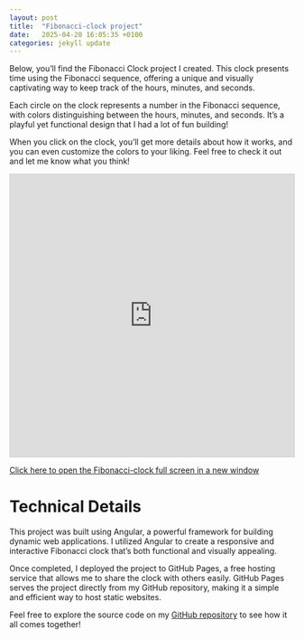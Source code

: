 ```yaml
---
layout: post
title:  "Fibonacci-clock project"
date:   2025-04-20 16:05:35 +0100
categories: jekyll update
---
```

Below, you’ll find the Fibonacci Clock project I created. This clock presents time using the Fibonacci sequence, offering a unique and visually captivating way to keep track of the hours, minutes, and seconds.

Each circle on the clock represents a number in the Fibonacci sequence, with colors distinguishing between the hours, minutes, and seconds. It’s a playful yet functional design that I had a lot of fun building!

When you click on the clock, you’ll get more details about how it works, and you can even customize the colors to your liking.
Feel free to check it out and let me know what you think!

<div id="iframe-clock" style="width: 100%; height: 500px; border: 1px solid #ccc;">
  <iframe 
    src="https://mac-hills.github.io/fibonacci-clock/" 
    style="width: 100%; height: 100%; border: none;" 
    title="Embedded fibonacci clock"
   >
  </iframe>
</div>

<a href="https://mac-hills.github.io/fibonacci-clock/" target="_blank">Click here to open the Fibonacci-clock full screen in a new window</a>

# Technical Details
This project was built using Angular, a powerful framework for building dynamic web applications. I utilized Angular to create a responsive and interactive Fibonacci clock that’s both functional and visually appealing.

Once completed, I deployed the project to GitHub Pages, a free hosting service that allows me to share the clock with others easily. GitHub Pages serves the project directly from my GitHub repository, making it a simple and efficient way to host static websites.

Feel free to explore the source code on my [GitHub repository](https://github.com/mac-hills/fibonacci-clock) to see how it all comes together!

